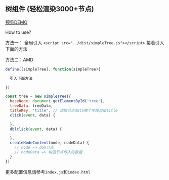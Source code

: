 ## 树组件 (轻松渲染3000+节点)

[预览DEMO](http://shooterblog.site/create-simple-wheels/src/simpleTree/index.html)

How to use?

方法一： 全局引入 `<script src="../dist/simpleTree.js"></script>`
接着引入下面的方法

方法二：AMD

```javascript
define([simpleTree], function(simpleTree){

  引入下面方法

})
```

```javascript
const tree = new simpleTree({
  baseNode: document.getElementById('tree'),
  treeData: treeData,
  titleKey: "title", // 读取节点data哪个字段渲染title
  click(event, data) {

  },
  dblclick(event, data) {

  },
  createNodeContent(node, nodeData) {
    // node => dom节点
    // nodeData => 构造节点传入的数据
  }
})
```

更多配置信息请参考`index.js`和`index.html`
